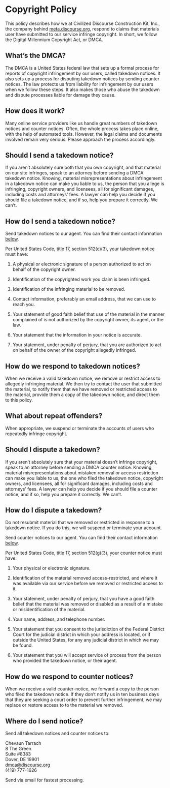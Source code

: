 Copyright Policy
================

This policy describes how we at Civilized Discourse Construction Kit, Inc., the company behind [meta.discourse.org](https://meta.discourse.org/), respond to claims that materials user have submitted to our service infringe copyright. In short, we follow the Digital Millennium Copyright Act, or DMCA.

What’s the DMCA?
----------------

The DMCA is a United States federal law that sets up a formal process for reports of copyright infringement by our users, called takedown notices. It also sets up a process for disputing takedown notices by sending counter notices. The law protects us from liability for infringement by our users when we follow these steps. It also makes those who abuse the takedown and dispute processes liable for damage they cause.

How does it work?
-----------------

Many online service providers like us handle great numbers of takedown notices and counter notices. Often, the whole process takes place online, with the help of automated tools. However, the legal claims and documents involved remain very serious. Please approach the process accordingly.

Should I send a takedown notice?
--------------------------------

If you aren’t absolutely sure both that you own copyright, and that material on our site infringes, speak to an attorney before sending a DMCA takedown notice. Knowing, material misrepresentations about infringement in a takedown notice can make you liable to us, the person that you allege is infringing, copyright owners, and licensees, all for significant damages, including costs and attorneys’ fees. A lawyer can help you decide if you should file a takedown notice, and if so, help you prepare it correctly. We can’t.

How do I send a takedown notice?
--------------------------------

Send takedown notices to our agent. You can find their contact information [below](#where-do-i-send-notice).

Per United States Code, title 17, section 512(c)(3), your takedown notice must have:

1. A physical or electronic signature of a person authorized to act on behalf of the copyright owner.
    
2. Identification of the copyrighted work you claim is been infringed.
    
3. Identification of the infringing material to be removed.
    
4. Contact information, preferably an email address, that we can use to reach you.
    
5. Your statement of good faith belief that use of the material in the manner complained of is not authorized by the copyright owner, its agent, or the law.
    
6. Your statement that the information in your notice is accurate.
    
7. Your statement, under penalty of perjury, that you are authorized to act on behalf of the owner of the copyright allegedly infringed.
    

How do we respond to takedown notices?
--------------------------------------

When we receive a valid takedown notice, we remove or restrict access to allegedly infringing material. We then try to contact the user that submitted the material, to notify them that we have removed or restricted access to the material, provide them a copy of the takedown notice, and direct them to this policy.

What about repeat offenders?
----------------------------

When appropriate, we suspend or terminate the accounts of users who repeatedly infringe copyright.

Should I dispute a takedown?
----------------------------

If you aren’t absolutely sure that your material doesn’t infringe copyright, speak to an attorney before sending a DMCA counter notice. Knowing, material misrepresentations about mistaken removal or access restriction can make you liable to us, the one who filed the takedown notice, copyright owners, and licensees, all for significant damages, including costs and attorneys’ fees. A lawyer can help you decide if you should file a counter notice, and if so, help you prepare it correctly. We can’t.

How do I dispute a takedown?
----------------------------

Do not resubmit material that we removed or restricted in response to a takedown notice. If you do this, we will suspend or terminate your account.

Send counter notices to our agent. You can find their contact information [below](#where-do-i-send-notice).

Per United States Code, title 17, section 512(g)(3), your counter notice must have:

1. Your physical or electronic signature.
    
2. Identification of the material removed access-restricted, and where it was available via our service before we removed or restricted access to it.
    
3. Your statement, under penalty of perjury, that you have a good faith belief that the material was removed or disabled as a result of a mistake or misidentification of the material.
    
4. Your name, address, and telephone number.
    
5. Your statement that you consent to the jurisdiction of the Federal District Court for the judicial district in which your address is located, or if outside the United States, for any any judicial district in which we may be found.
    
6. Your statement that you will accept service of process from the person who provided the takedown notice, or their agent.
    

How do we respond to counter notices?
-------------------------------------

When we receive a valid counter-notice, we forward a copy to the person who filed the takedown notice. If they don’t notify us in ten business days that they are seeking a court order to prevent further infringement, we may replace or restore access to to the material we removed.

Where do I send notice?
-----------------------

Send all takedown notices and counter notices to:

Chevaun Tarrach  
8 The Green  
Suite #8383  
Dover, DE 19901  
dmca@discourse.org  
(419) 777-1626

Send via email for fastest processing.